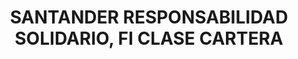 ---
layout: fund
title: SANTANDER RESPONSABILIDAD SOLIDARIO, FI CLASE CARTERA
isin: ES0145821015
---